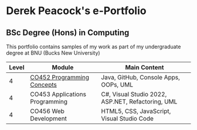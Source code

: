# Derek Peacock's e-Portfolio
## BSc Degree (Hons) in Computing
This portfolio contains samples of my work as part of my undergraduate degree at BNU (Bucks New University)
<table>
  <thead>
    <tr>
      <th>Level</th>
      <th>Module</th>
      <th>Main Content</th>
    </tr>
    </thead>
  <tbody>
    <tr>
      <td>4</td>
      <td><a href="https://github.com/BNU-Comp/derek.github.io/blob/gh-pages/CO452.md" >CO452 Programming Concepts</a></td>
      <td>Java, GitHub, Console Apps, OOPs, UML</td>
    </tr>
    <tr>
      <td>4</td>
      <td> CO453 Applications Programming</td>
      <td>C#, Visual Studio 2022, ASP.NET, Refactoring, UML</td>
    </tr>    
    <tr>
      <td>4</td>
      <td> CO456 Web Development</td>
      <td>HTML5, CSS, JavaScript, Visual Studio Code</td>
    </tr>       
  </tbody>
</table>

